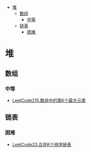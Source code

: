 <!-- TOC -->

- [堆](#堆)
  - [数组](#数组)
    - [中等](#中等)
  - [链表](#链表)
    - [困难](#困难)

<!-- /TOC -->
# 堆
## 数组
### 中等
- [LeetCode215.数组中的第K个最大元素](https://leetcode-cn.com/problems/kth-largest-element-in-an-array/)
## 链表
### 困难
- [LeetCode23.合并K个排序链表](https://leetcode-cn.com/problems/merge-k-sorted-lists/)
